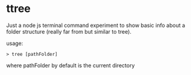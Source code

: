 # ttree

Just a node js terminal command experiment to show basic info about a folder structure (really far from but similar to tree).

usage:  

`> tree [pathFolder]`

where pathFolder by default is the current directory
